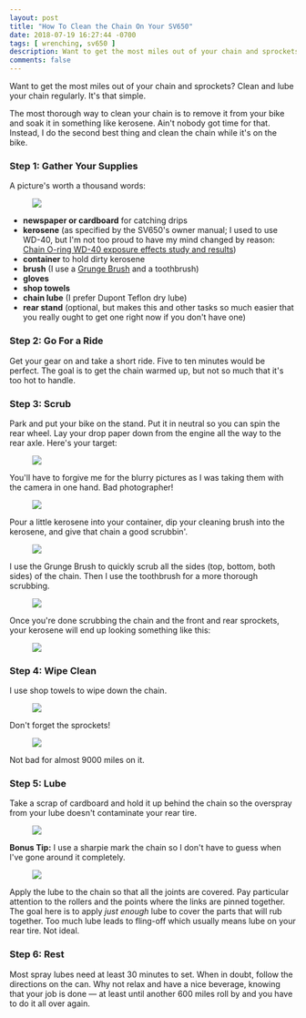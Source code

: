 ```yaml
---
layout: post
title: "How To Clean the Chain On Your SV650"
date: 2018-07-19 16:27:44 -0700
tags: [ wrenching, sv650 ]
description: Want to get the most miles out of your chain and sprockets? Clean and lube your chain regularly. It's that simple.
comments: false
---
```


<p class="intro"><span class="dropcap">W</span>ant to get the most miles out of your chain and sprockets? Clean and lube your chain regularly. It's that simple.</p>

The most thorough way to clean your chain is to remove it from your bike and soak it in something like kerosene. Ain't nobody got time for that. Instead, I do the second best thing and clean the chain while it's on the bike.

### Step 1: Gather Your Supplies

A picture's worth a thousand words:

<figure><a href="https://photos.smugmug.com/photos/i-rpmdb4R/0/f5b2d7db/O/i-rpmdb4R.jpg"><img src="https://photos.smugmug.com/photos/i-rpmdb4R/0/f5b2d7db/L/i-rpmdb4R-L.jpg"></a></figure>

* **newspaper or cardboard** for catching drips
* **kerosene** (as specified by the SV650's owner manual; I used to use WD-40, but I'm not too proud to have my mind changed by reason: [Chain O-ring WD-40 exposure effects study and results](https://advrider.com/index.php?threads/chain-o-ring-wd-40-exposure-effects-study-and-results.345397/))
* **container** to hold dirty kerosene
* **brush** (I use a [Grunge Brush](http://www.finishlineusa.com/products/cleaning-tools/grunge-brush) and a toothbrush)
* **gloves**
* **shop towels**
* **chain lube** (I prefer Dupont Teflon dry lube)
* **rear stand** (optional, but makes this and other tasks so much easier that you really ought to get one right now if you don't have one)

### Step 2: Go For a Ride

Get your gear on and take a short ride. Five to ten minutes would be perfect. The goal is to get the chain warmed up, but not so much that it's too hot to handle.

### Step 3: Scrub

Park and put your bike on the stand. Put it in neutral so you can spin the rear wheel. Lay your drop paper down from the engine all the way to the rear axle. Here's your target:

<figure><a href="https://photos.smugmug.com/photos/i-tXbKxzn/0/c5a4ce7c/O/i-tXbKxzn.jpg"><img src="https://photos.smugmug.com/photos/i-tXbKxzn/0/c5a4ce7c/L/i-tXbKxzn-L.jpg"></a></figure>

You'll have to forgive me for the blurry pictures as I was taking them with the camera in one hand. Bad photographer!

<figure><a href="https://photos.smugmug.com/photos/i-x2NhhpZ/0/ac99a966/O/i-x2NhhpZ.jpg"><img src="https://photos.smugmug.com/photos/i-x2NhhpZ/0/ac99a966/L/i-x2NhhpZ-L.jpg"></a></figure>

Pour a little kerosene into your container, dip your cleaning brush into the kerosene, and give that chain a good scrubbin'.

<figure><a href="https://photos.smugmug.com/photos/i-b9LXPLW/0/4ba0daed/O/i-b9LXPLW.jpg"><img src="https://photos.smugmug.com/photos/i-b9LXPLW/0/4ba0daed/L/i-b9LXPLW-L.jpg"></a></figure>

I use the Grunge Brush to quickly scrub all the sides (top, bottom, both sides) of the chain. Then I use the toothbrush for a more thorough scrubbing.

<figure><a href="https://photos.smugmug.com/photos/i-Nbf7vTR/0/22609a1c/O/i-Nbf7vTR.jpg"><img src="https://photos.smugmug.com/photos/i-Nbf7vTR/0/22609a1c/L/i-Nbf7vTR-L.jpg"></a></figure>

Once you're done scrubbing the chain and the front and rear sprockets, your kerosene will end up looking something like this:

<figure><a href="https://photos.smugmug.com/photos/i-dKnjqnM/0/0568d5ce/O/i-dKnjqnM.jpg"><img src="https://photos.smugmug.com/photos/i-dKnjqnM/0/0568d5ce/L/i-dKnjqnM-L.jpg"></a></figure>

### Step 4: Wipe Clean

I use shop towels to wipe down the chain.

<figure><a href="https://photos.smugmug.com/photos/i-wgK6f8W/0/290b31c7/O/i-wgK6f8W.jpg"><img src="https://photos.smugmug.com/photos/i-wgK6f8W/0/290b31c7/L/i-wgK6f8W-L.jpg"></a></figure>

Don't forget the sprockets!

<figure><a href="https://photos.smugmug.com/photos/i-J95VNLr/0/47e9d848/O/i-J95VNLr.jpg"><img src="https://photos.smugmug.com/photos/i-J95VNLr/0/47e9d848/L/i-J95VNLr-L.jpg"></a></figure>

Not bad for almost 9000 miles on it.

### Step 5: Lube

Take a scrap of cardboard and hold it up behind the chain so the overspray from your lube doesn't contaminate your rear tire.

<figure><a href="https://photos.smugmug.com/photos/i-xGLQcGb/0/a7c3df7f/O/i-xGLQcGb.jpg"><img src="https://photos.smugmug.com/photos/i-xGLQcGb/0/a7c3df7f/L/i-xGLQcGb-L.jpg"></a></figure>

**Bonus Tip:** I use a sharpie mark the chain so I don't have to guess when I've gone around it completely.

<figure><a href="https://photos.smugmug.com/photos/i-PxQ8c4H/0/a6400a74/O/i-PxQ8c4H.jpg"><img src="https://photos.smugmug.com/photos/i-PxQ8c4H/0/a6400a74/L/i-PxQ8c4H-L.jpg"></a></figure>

Apply the lube to the chain so that all the joints are covered. Pay particular attention to the rollers and the points where the links are pinned together. The goal here is to apply *just enough* lube to cover the parts that will rub together. Too much lube leads to fling-off which usually means lube on your rear tire. Not ideal.

### Step 6: Rest

Most spray lubes need at least 30 minutes to set. When in doubt, follow the directions on the can. Why not relax and have a nice beverage, knowing that your job is done &mdash; at least until another 600 miles roll by and you have to do it all over again.
